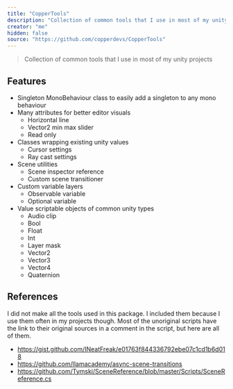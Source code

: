 ```yaml
---
title: "CopperTools"
description: "Collection of common tools that I use in most of my unity projects"
creator: "me"
hidden: false
source: "https://github.com/copperdevs/CopperTools"
---
```


> Collection of common tools that I use in most of my unity projects

## Features

- Singleton MonoBehaviour class to easily add a singleton to any mono behaviour
- Many attributes for better editor visuals
  - Horizontal line
  - Vector2 min max slider
  - Read only
- Classes wrapping existing unity values
  - Cursor settings
  - Ray cast settings
- Scene utilities
  - Scene inspector reference
  - Custom scene transitioner
- Custom variable layers
  - Observable variable
  - Optional variable
- Value scriptable objects of common unity types
  - Audio clip
  - Bool
  - Float
  - Int
  - Layer mask
  - Vector2
  - Vector3
  - Vector4
  - Quaternion

## References

I did not make all the tools used in this package. I included them because I use them often in my projects though. Most
of the unoriginal scripts have the link to their original sources in a comment in the script, but here are all of them.

- https://gist.github.com/INeatFreak/e01763f844336792ebe07c1cd1b6d018
- https://github.com/llamacademy/async-scene-transitions
- https://github.com/Tymski/SceneReference/blob/master/Scripts/SceneReference.cs
